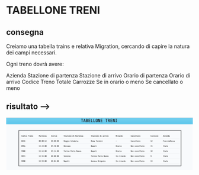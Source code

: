 # TABELLONE TRENI

## consegna

Creiamo una tabella trains e relativa Migration, cercando di capire la natura dei campi necessari.

Ogni treno dovrà avere:

Azienda
Stazione di partenza
Stazione di arrivo
Orario di partenza
Orario di arrivo
Codice Treno
Totale Carrozze
Se in orario o meno
Se cancellato o meno

## risultato -->

![home](./resources/img/home.png)
